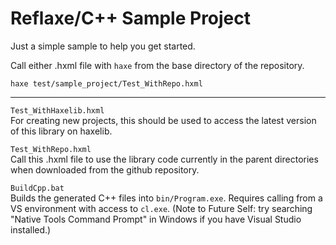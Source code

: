 # Reflaxe/C++ Sample Project

Just a simple sample to help you get started.

Call either .hxml file with `haxe` from the base directory of the repository.

```
haxe test/sample_project/Test_WithRepo.hxml
```

---

`Test_WithHaxelib.hxml`<br>
For creating new projects, this should be used to access the latest version of this library on haxelib.

`Test_WithRepo.hxml`<br>
Call this .hxml file to use the library code currently in the parent directories when downloaded from the github repository.

`BuildCpp.bat`<br>
Builds the generated C++ files into `bin/Program.exe`. Requires calling from a VS environment with access to `cl.exe`. (Note to Future Self: try searching "Native Tools Command Prompt" in Windows if you have Visual Studio installed.)
